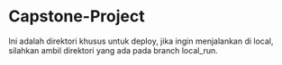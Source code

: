 # Capstone-Project

Ini adalah direktori khusus untuk deploy, jika ingin menjalankan di local, silahkan ambil direktori yang ada pada branch local_run.
